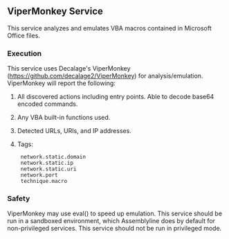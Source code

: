 ## ViperMonkey Service

This service analyzes and emulates VBA macros contained in Microsoft Office files.

### Execution

This service uses Decalage's ViperMonkey (https://github.com/decalage2/ViperMonkey) for analysis/emulation. ViperMonkey will report the following:

1. All discovered actions including entry points. Able to decode base64 encoded commands.

2. Any VBA built-in functions used.

3. Detected URLs, URIs, and IP addresses.

3. Tags:

        network.static.domain
        network.static.ip
        network.static.uri
        network.port
        technique.macro

### Safety

ViperMonkey may use eval() to speed up emulation. This service should be run in a sandboxed environment, which Assemblyline does by default for non-privileged services. This service should not be run in privileged mode.